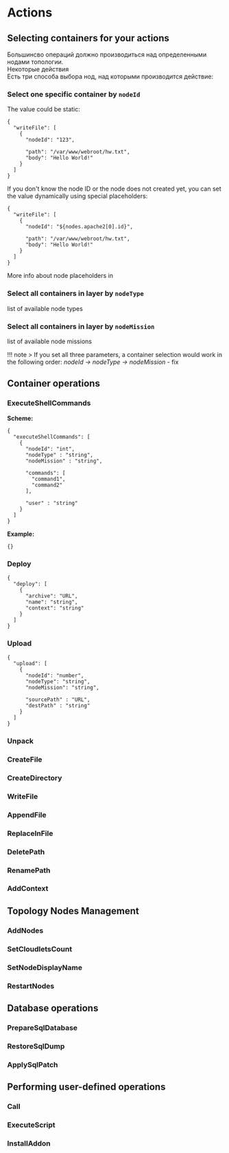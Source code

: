 # Actions

## Selecting containers for your actions
Большинсво операций должно производиться над определенными нодами топологии.   
Некоторые действия   
Есть три способа выбора нод, над которыми производится действие:

### Select one specific container by `nodeId`
 
The value could be static:

    {
      "writeFile": [
        {
          "nodeId": "123",
          
          "path": "/var/www/webroot/hw.txt",
          "body": "Hello World!"
        }
      ]
    }

If you don't know the node ID or the node does not created yet, you can set the value dynamically using special placeholders:  

```
{
  "writeFile": [
    {
      "nodeId": "${nodes.apache2[0].id}",
      
      "path": "/var/www/webroot/hw.txt",
      "body": "Hello World!"
    }
  ]
}
```

More info about node placeholders in 

### Select all containers in layer by `nodeType`
list of available node types     

### Select all containers in layer by `nodeMission`
list of available node missions

!!! note
    > If you set all three parameters, a container selection would work in the following order: _nodeId -> nodeType -> nodeMission_  - fix

## Container operations

### ExecuteShellCommands

**Scheme:**

```
{
  "executeShellCommands": [
    {
      "nodeId": "int",
      "nodeType" : "string",
      "nodeMission" : "string",
            
      "commands": [
        "command1",
        "command2"
      ],
      
      "user" : "string"
    }
  ]
}
```

**Example:**
```
{}
```

### Deploy
```
{
  "deploy": [
    {
      "archive": "URL",
      "name": "string",
      "context": "string"
    }
  ]
}
```

### Upload
```
{
  "upload": [
    {
      "nodeId": "number",
      "nodeType": "string",
      "nodeMission": "string",
      
      "sourcePath" : "URL",
      "destPath" : "string"
    }
  ]
}
```
### Unpack
### CreateFile
### CreateDirectory
### WriteFile
### AppendFile
### ReplaceInFile
### DeletePath
### RenamePath
### AddContext

## Topology Nodes Management

### AddNodes
### SetCloudletsCount
### SetNodeDisplayName
### RestartNodes

## Database operations

### PrepareSqlDatabase
### RestoreSqlDump
### ApplySqlPatch

## Performing user-defined operations

### Call
### ExecuteScript
### InstallAddon